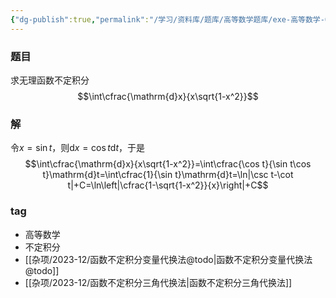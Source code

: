```yaml
---
{"dg-publish":true,"permalink":"/学习/资料库/题库/高等数学题库/exe-高等数学-00000015/","dgPassFrontmatter":true}
---
```


### 题目
求无理函数不定积分
$$\int\cfrac{\mathrm{d}x}{x\sqrt{1-x^2}}$$
### 解
令$x=\sin t$，则$\mathrm{d}x=\cos t\mathrm{d}t$，于是
$$\int\cfrac{\mathrm{d}x}{x\sqrt{1-x^2}}=\int\cfrac{\cos t}{\sin t\cos t}\mathrm{d}t=\int\cfrac{1}{\sin t}\mathrm{d}t=\ln|\csc t-\cot t|+C=\ln\left|\cfrac{1-\sqrt{1-x^2}}{x}\right|+C$$
### tag
- 高等数学
- 不定积分
- [[杂项/2023-12/函数不定积分变量代换法@todo\|函数不定积分变量代换法@todo]]
- [[杂项/2023-12/函数不定积分三角代换法\|函数不定积分三角代换法]]